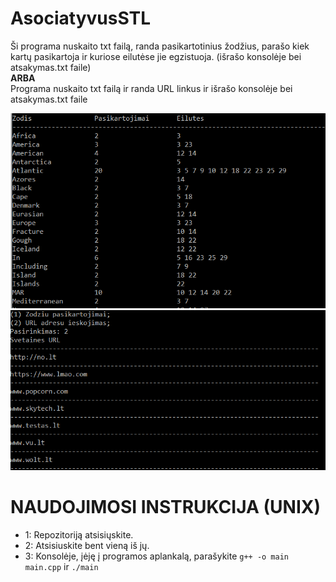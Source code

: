 # AsociatyvusSTL
Ši programa nuskaito txt failą, randa pasikartotinius žodžius, parašo kiek kartų pasikartoja ir kuriose eilutėse jie egzistuoja. (išrašo konsolėje bei atsakymas.txt faile)  
**ARBA**  
Programa nuskaito txt failą ir randa URL linkus ir išrašo konsolėje bei atsakymas.txt faile

![](pirmas.png)
![](antras.png)

# NAUDOJIMOSI INSTRUKCIJA (UNIX) 
- 1: Repozitoriją atsisiųskite.
- 2: Atsisiuskite bent vieną iš jų.
- 3: Konsolėje, įėję į programos aplankalą, parašykite `g++ -o main main.cpp` ir `./main`
